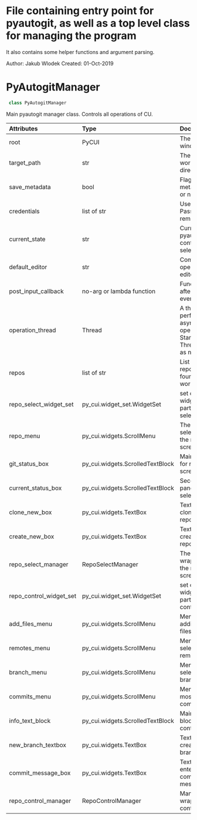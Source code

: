 # File containing entry point for pyautogit, as well as a top level class for managing the program


It also contains some helper functions and argument parsing.

Author: Jakub Wlodek
Created: 01-Oct-2019


# PyAutogitManager 

``` python 
 class PyAutogitManager 
```

Main pyautogit manager class. Controls all operations of CU.

| Attributes    | Type             | Doc             |
|:-------|:-----------------|:----------------|
|     root | PyCUI |         The root py_cui window | 
|     target_path | str |         The path to the workspace directory | 
|     save_metadata | bool |         Flag to specify metadata saving or not | 
|     credentials | list of str |         Username and Password for git remote | 
|     current_state | str |         Current state of pyautogit (repo control or repo select) | 
|     default_editor | str |         Command to open external editor | 
|     post_input_callback | no-arg or lambda function |         Function fired after a user input event | 
|     operation_thread | Thread |         A thread for performing async operations. Starts as None, Thread created as needed | 
|     repos | list of str |         List of repositories found in workspace | 
|     repo_select_widget_set | py_cui.widget_set.WidgetSet |         set of py_cui widgets that are parts of the repo select screen | 
|     repo_menu | py_cui.widgets.ScrollMenu |         The repository select menu in the repo select screen | 
|     git_status_box | py_cui.widgets.ScrolledTextBlock |         Main info panel for repo select screen | 
|     current_status_box | py_cui.widgets.ScrolledTextBlock |         Secondary info panel for repo select screen | 
|     clone_new_box | py_cui.widgets.TextBox |         Textbox for cloning new repositories | 
|     create_new_box | py_cui.widgets.TextBox |         Textbox for creating new repositories | 
|     repo_select_manager | RepoSelectManager |         The manager wrapper class for the repo select screen | 
|     repo_control_widget_set | py_cui.widget_set.WidgetSet |         set of py_cui widgets that are parts of the repo control screen | 
|     add_files_menu | py_cui.widgets.ScrollMenu |         Menu for adding/unstaging files | 
|     remotes_menu | py_cui.widgets.ScrollMenu |         Menu for selecting remotes | 
|     branch_menu | py_cui.widgets.ScrollMenu |         Menu for selecting branches | 
|     commits_menu | py_cui.widgets.ScrollMenu |         Menu listing most recent commits | 
|     info_text_block | py_cui.widgets.ScrolledTextBlock |         Main Info text block in repo control screen | 
|     new_branch_textbox | py_cui.widgets.TextBox |         Textbox for creating new branches | 
|     commit_message_box | py_cui.widgets.TextBox |         Textbox for entering new commit messages | 
|     repo_control_manager | RepoControlManager |         Manager wrapper for repo control screen. | 

